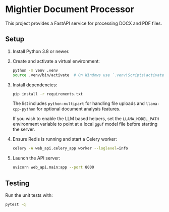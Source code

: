 # Mightier Document Processor

This project provides a FastAPI service for processing DOCX and PDF files.

## Setup

1. Install Python 3.8 or newer.
2. Create and activate a virtual environment:
   ```bash
   python -m venv .venv
   source .venv/bin/activate  # On Windows use `.venv\Scripts\activate`
   ```
3. Install dependencies:
   ```bash
   pip install -r requirements.txt
   ```
   The list includes `python-multipart` for handling file uploads and
   `llama-cpp-python` for optional document analysis features.
   
   If you wish to enable the LLM based helpers, set the `LLAMA_MODEL_PATH`
   environment variable to point at a local `gguf` model file before
   starting the server.
4. Ensure Redis is running and start a Celery worker:
   ```bash
   celery -A web_api.celery_app worker --loglevel=info
   ```
5. Launch the API server:
   ```bash
   uvicorn web_api.main:app --port 8000
   ```

## Testing

Run the unit tests with:
```bash
pytest -q
```
